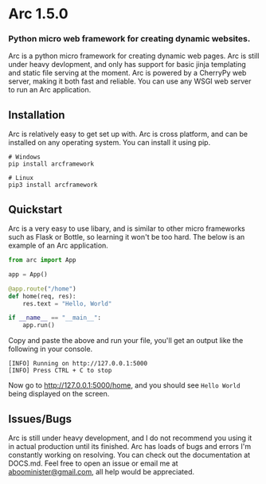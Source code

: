 # Arc 1.5.0
### Python micro web framework for creating dynamic websites.

Arc is a python micro framework for creating dynamic web pages. Arc is still under heavy devlopment, and only has support for basic jinja templating and static file serving at the moment. Arc is powered by a CherryPy web server, making it both fast and reliable. You can use any WSGI web server to run an Arc application.

## Installation
Arc is relatively easy to get set up with. Arc is cross platform, and can be installed on any operating system. You can install it using pip.
```
# Windows
pip install arcframework

# Linux
pip3 install arcframework
```

## Quickstart
Arc is a very easy to use libary, and is similar to other micro frameworks such as Flask or Bottle, so learning it won't be too hard. The below is an example of an Arc application.
```py
from arc import App

app = App()

@app.route("/home")
def home(req, res):
    res.text = "Hello, World"

if __name__ == "__main__":
    app.run()
```
Copy and paste the above and run your file, you'll get an output like the following in your console.
```
[INFO] Running on http://127.0.0.1:5000
[INFO] Press CTRL + C to stop
```
Now go to http://127.0.0.1:5000/home, and you should see `Hello World` being displayed on the screen.

## Issues/Bugs
Arc is still under heavy development, and I do not recommend you using it in actual production until its finished. Arc has loads of bugs and errors I'm constantly working on resolving. You can check out the documentation at DOCS.md. Feel free to open an issue or email me at aboominister@gmail.com, all help would be appreciated.